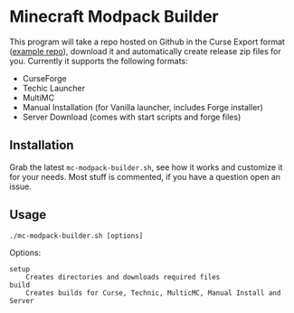Minecraft Modpack Builder
======================

This program will take a repo hosted on Github in the Curse Export format ([example repo](https://github.com/Stonebound/Principium)), download it and automatically create release zip files for you. Currently it supports the following formats:

* CurseForge
* Techic Launcher
* MultiMC
* Manual Installation (for Vanilla launcher, includes Forge installer)
* Server Download (comes with start scripts and forge files)

Installation
-----

Grab the latest ```mc-modpack-builder.sh```, see how it works and customize it for your needs. Most stuff is commented, if you have a question open an issue.

Usage
-----

    ./mc-modpack-builder.sh [options]

Options:

    setup
        Creates directories and downloads required files
    build
        Creates builds for Curse, Technic, MulticMC, Manual Install and Server
